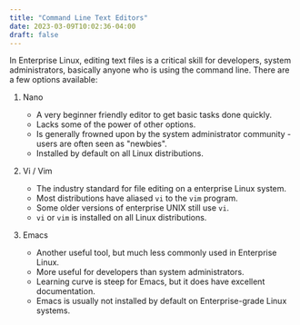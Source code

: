 ```yaml
---
title: "Command Line Text Editors"
date: 2023-03-09T10:02:36-04:00
draft: false
---
```


In Enterprise Linux, editing text files is a critical skill for developers, system administrators, basically anyone who is using the command line.  There are a few options available:

1. Nano
   - A very beginner friendly editor to get basic tasks done quickly.
   - Lacks some of the power of other options.
   - Is generally frowned upon by the system administrator community - users are often seen as "newbies".
   - Installed by default on all Linux distributions.
   
2. Vi / Vim
   - The industry standard for file editing on a enterprise Linux system.
   - Most distributions have aliased `vi` to the `vim` program.
   - Some older versions of enterprise UNIX still use `vi`.
   - `vi` or `vim` is installed on all Linux distributions.
   
3. Emacs
   - Another useful tool, but much less commonly used in Enterprise Linux.
   - More useful for developers than system administrators.
   - Learning curve is steep for Emacs, but it does have excellent documentation.
   - Emacs is usually not installed by default on Enterprise-grade Linux systems.
